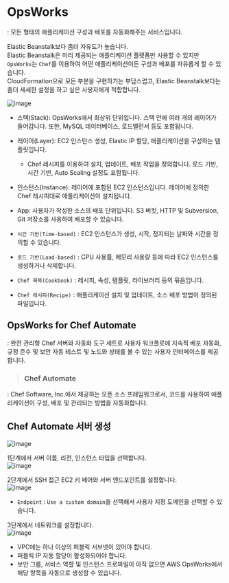 # OpsWorks

: 모든 형태의 애플리케이션 구성과 배포를 자동화해주는 서비스입니다.

Elastic Beanstalk보다 좀더 자유도가 높습니다.   
Elastic Beanstalk은 미리 제공되는 애플리케이션 플랫폼만 사용할 수 있지만 `OpsWorks`는 `Chef`를 이용하여 어떤 애플리케이션이든 구성과 배포를 자유롭게 할 수 있습니다.   
CloudFormation으로 모든 부분을 구현하기는 부담스럽고, Elastic Beanstalk보다는 좀더 세세한 설정을 하고 싶은 사용자에게 적합합니다.

![image](https://user-images.githubusercontent.com/43658658/147897743-151f7c62-0c3d-457f-8e6e-0408fbdf1b64.png)   
* 스택(Stack): OpsWorks에서 최상위 단위입니다. 스택 안에 여러 개의 레이어가 들어갑니다. 또한, MySQL 데이터베이스, 로드밸런서 등도 포함됩니다.
* 레이어(Layer): EC2 인스턴스 생성, Elastic IP 할당, 애플리케이션을 구성하는 템플릿입니다. 
  - Chef 레시피를 이용하여 설치, 업데이트, 배포 작업을 정의합니다. 로드 기반, 시간 기반, Auto Scaling 설정도 포함됩니다.
* 인스턴스(Instance): 레이어에 포함된 EC2 인스턴스입니다. 레이어에 정의한 Chef 레시피대로 애플리케이션이 설치됩니다.
* App: 사용자가 작성한 소스의 배포 단위입니다. S3 버킷, HTTP 및 Subversion, Git 저장소를 사용하여 배포할 수 있습니다.

* `시간 기반(Time-based)` : EC2 인스턴스가 생성, 시작, 정지되는 날짜와 시간을 정의할 수 있습니다.
* `로드 기반(Load-based)` : CPU 사용률, 메모리 사용량 등에 따라 EC2 인스턴스를 생성하거나 삭제합니다.
* `Chef 쿡북(Cookbook)` : 레시피, 속성, 템플릿, 라이브러리 등의 묶음입니다.
* `Chef 레시피(Recipe)` : 애플리케이션 설치 및 업데이트, 소스 배포 방법이 정의된 파일입니다.

## OpsWorks for Chef Automate

: 완전 관리형 Chef 서버와 자동화 도구 세트로 사용자 워크플로에 지속적 배포 자동화, 규정 준수 및 보안 자동 테스트 및 노드와 상태를 볼 수 있는 사용자 인터페이스를 제공합니다.

> <h3>Chef Automate</h3>

: Chef Software, Inc.에서 제공하는 오픈 소스 프레임워크로서, 코드를 사용하여 애플리케이션이 구성, 배포 및 관리되는 방법을 자동화합니다.

## Chef Automate 서버 생성

![image](https://user-images.githubusercontent.com/43658658/147901747-774bd549-a8e6-4424-bf22-a99366c82cb0.png)

1단계에서 서버 이름, 리전, 인스턴스 타입을 선택합니다.   
![image](https://user-images.githubusercontent.com/43658658/147901864-849e2816-5ed8-415f-ad8f-7923917be72f.png)

2단계에서 SSH 접근 EC2 키 페어와 서버 엔드포인트를 설정합니다.   
![image](https://user-images.githubusercontent.com/43658658/147901950-7dbaf6f4-ef25-49ca-b614-d2b775077d49.png)   
* `Endpoint` : `Use a custom domain`을 선택해서 사용자 지정 도메인을 선택할 수 있습니다.

3단계에서 네트워크를 설정합니다.   
![image](https://user-images.githubusercontent.com/43658658/147902114-01253d93-3934-4eef-8bdc-315cbf178ffc.png)   
* VPC에는 하나 이상의 퍼블릭 서브넷이 있어야 합니다.
* 퍼블릭 IP 자동 할당이 활성화되어야 합니다.
* 보안 그룹, 서비스 역할 및 인스턴스 프로파일이 아직 없으면 AWS OpsWorks에서 해당 항목을 자동으로 생성할 수 있습니다. 









